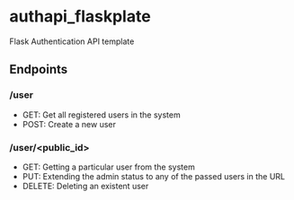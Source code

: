 # authapi_flaskplate

Flask Authentication API template

## Endpoints

### /user
- GET: Get all registered users in the system
- POST: Create a new user

### /user/<public_id>
- GET: Getting a particular user from the system
- PUT: Extending the admin status to any of the passed users in the URL
- DELETE: Deleting an existent user
